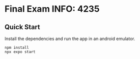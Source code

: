 # Final Exam INFO: 4235

## Quick Start

Install the dependencies and run the app in an android emulator.

```
npm install
npx expo start
```
